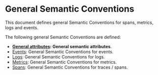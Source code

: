 <!--- Hugo front matter used to generate the website version of this page:
linkTitle: General
weight: -1
auto_gen: below
path_base_for_github_subdir:
  from: tmp/semconv/docs/general/_index.md
  to: general/README.md
--->

# General Semantic Conventions

This document defines general Semantic Conventions for spans, metrics, logs and events.

The following general Semantic Conventions are defined:

* **[General attributes](attributes.md): General semantic attributes**.
* [Events](events.md): General Semantic Conventions for events.
* [Logs](logs.md): General Semantic Conventions for logs.
* [Metrics](metrics.md): General Semantic Conventions for metrics.
* [Spans](trace.md): General Semantic Conventions for traces / spans.
